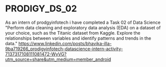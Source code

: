 # PRODIGY_DS_02
As an intern of prodgyinfotech i have completed a Task 02 of Data Science "Perform data cleaning and exploratory data analysis (EDA) on a dataset of your choice, such as the Titanic dataset from Kaggle. Explore the relationships between variables and identify patterns and trends in the data."
https://www.linkedin.com/posts/bhavika-illa-9ba719266_prodigyinfotech-datascience-intern-activity-7137317108111081472-WyVG?utm_source=share&utm_medium=member_android